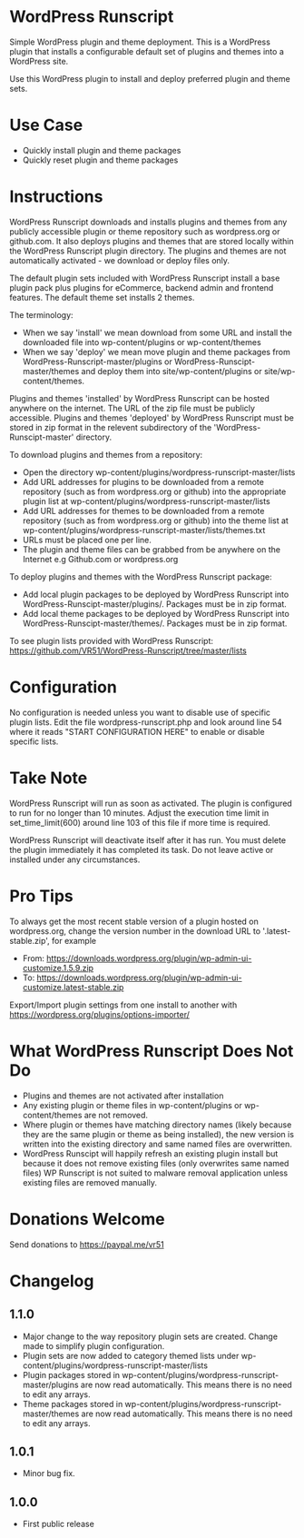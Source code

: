 # WordPress Runscript
Simple WordPress plugin and theme deployment. This is a WordPress plugin that installs a configurable default set of plugins and themes into a WordPress site.

Use this WordPress plugin to install and deploy preferred plugin and theme sets.

# Use Case
* Quickly install plugin and theme packages
* Quickly reset plugin and theme packages

# Instructions
WordPress Runscript downloads and installs plugins and themes from any publicly accessible plugin or theme repository such as wordpress.org or github.com. It also deploys plugins and themes that are stored locally within the WordPress Runscript plugin directory. The plugins and themes are not automatically activated - we download or deploy files only.

The default plugin sets included with WordPress Runscript install a base plugin pack plus plugins for eCommerce, backend admin and frontend features. The default theme set installs 2 themes.

The terminology:

* When we say 'install' we mean download from some URL and install the downloaded file into wp-content/plugins or wp-content/themes
* When we say 'deploy' we mean move plugin and theme packages from WordPress-Runscript-master/plugins or WordPress-Runscipt-master/themes and deploy them into site/wp-content/plugins or site/wp-content/themes.

Plugins and themes 'installed' by WordPress Runscript can be hosted anywhere on the internet. The URL of the zip file must be publicly accessible.
Plugins and themes 'deployed' by WordPress Runscript must be stored in zip format in the relevent subdirectory of the 'WordPress-Runscipt-master' directory.

To download plugins and themes from a repository:

* Open the directory wp-content/plugins/wordpress-runscript-master/lists
* Add URL addresses for plugins to be downloaded from a remote repository (such as from wordpress.org or github) into the appropriate plugin list at wp-content/plugins/wordpress-runscript-master/lists
* Add URL addresses for themes to be downloaded from a remote repository (such as from wordpress.org or github) into the theme list at wp-content/plugins/wordpress-runscript-master/lists/themes.txt
* URLs must be placed one per line.
* The plugin and theme files can be grabbed from be anywhere on the Internet e.g Github.com or wordpress.org

To deploy plugins and themes with the WordPress Runscript package:

* Add local plugin packages to be deployed by WordPress Runscript into WordPress-Runscipt-master/plugins/. Packages must be in zip format.
* Add local theme packages to be deployed by WordPress Runscript into WordPress-Runscipt-master/themes/. Packages must be in zip format.

To see plugin lists provided with WordPress Runscript: https://github.com/VR51/WordPress-Runscript/tree/master/lists

# Configuration
No configuration is needed unless you want to disable use of specific plugin lists. Edit the file wordpress-runscript.php and look around line 54 where it reads "START CONFIGURATION HERE" to enable or disable specific lists.

# Take Note
WordPress Runscript will run as soon as activated. The plugin is configured to run for no longer than 10 minutes. Adjust the execution time limit in set_time_limit(600) around line 103 of this file if more time is required.

WordPress Runscript will deactivate itself after it has run. You must delete the plugin immediately it has completed its task. Do not leave active or installed under any circumstances.

# Pro Tips
To always get the most recent stable version of a plugin hosted on wordpress.org, change the version number in the download URL to '.latest-stable.zip', for example

* From: https://downloads.wordpress.org/plugin/wp-admin-ui-customize.1.5.9.zip
* To:  https://downloads.wordpress.org/plugin/wp-admin-ui-customize.latest-stable.zip

Export/Import plugin settings from one install to another with https://wordpress.org/plugins/options-importer/

# What WordPress Runscript Does Not Do
* Plugins and themes are not activated after installation
* Any existing plugin or theme files in wp-content/plugins or wp-content/themes are not removed.
* Where plugin or themes have matching directory names (likely because they are the same plugin or theme as being installed), the new version is written into the existing directory and same named files are overwritten.
* WordPress Runscipt will happily refresh an existing plugin install but because it does not remove existing files (only overwrites same named files) WP Runscript is not suited to malware removal application unless existing files are removed manually.

# Donations Welcome
Send donations to https://paypal.me/vr51

# Changelog

## 1.1.0
- Major change to the way repository plugin sets are created. Change made to simplify plugin configuration.
- Plugin sets are now added to category themed lists under wp-content/plugins/wordpress-runscript-master/lists
- Plugin packages stored in wp-content/plugins/wordpress-runscript-master/plugins are now read automatically. This means there is no need to edit any arrays.
- Theme packages stored in wp-content/plugins/wordpress-runscript-master/themes are now read automatically. This means there is no need to edit any arrays.

## 1.0.1
- Minor bug fix.

## 1.0.0
- First public release
